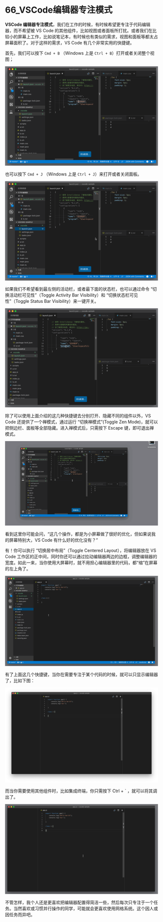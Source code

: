 # 66_VSCode编辑器专注模式

**VSCode 编辑器专注模式**，我们在工作的时候，有时候希望更专注于代码编辑器，而不希望被 VS Code 的其他组件，比如视图或者面板所打扰。或者我们在比较小的屏幕上工作，比如说笔记本，有时候也有类似的需求，视图和面板等都太占屏幕面积了。对于这样的需求，VS Code 有几个非常实用的快捷键。

首先，我们可以按下 `Cmd + B` （Windows 上是 `Ctrl + B`）打开或者关闭整个视图；

![VSCode 编辑器专注模式](image/editor-17.gif)

也可以按下 `Cmd + J` （Windows 上是 `Ctrl + J`）来打开或者关闭面板。

![VSCode 编辑器专注模式](image/editor-18.gif)

如果我们不希望看到最左侧的活动栏，或者最下面的状态栏，也可以通过命令 “切换活动栏可见性”（Toggle Activity Bar Visibility）和 “切换状态栏可见性”（Toggle Status Bar Visibility）来一键开关。

![VSCode 编辑器专注模式](image/editor-19.gif)

除了可以使用上面介绍的这几种快捷键去分别打开、隐藏不同的组件以外，VS Code 还提供了一个禅模式，通过运行 “切换禅模式”(Toggle Zen Mode)，就可以把侧边栏、面板等全部隐藏。进入禅模式后，只需按下 Escape 键，即可退出禅模式。

![VSCode 编辑器专注模式](image/editor-20.gif)

看到这里你可能会问，“这几个操作，都是为小屏幕做了很好的优化，但如果说我的屏幕特别大，VS Code 有什么好的优化没有？”

有！你可以执行 “切换居中布局”（Toggle Centered Layout），将编辑器放在 VS Code 工作区的正中间，同时你还可以通过拉动编辑器两边的边框，调整编辑器的宽度。如此一来，当你使用大屏幕时，就不用担心编辑器里的代码，都“缩”在屏幕的左上角了。

![VSCode 编辑器专注模式](image/editor-21.gif)

有了上面这几个快捷键，当你在需要专注于某个代码的时候，就可以只显示编辑器了，比如下图：

![VSCode 编辑器专注模式](image/editor-22.png)

而当你需要使用其他组件时，比如集成终端，你只需按下 Ctrl + ` ，就可以将其调出了。

![VSCode 编辑器专注模式](image/editor-23.gif)

不管怎样，我个人还是更喜欢把编辑器配置得简洁一些，然后每次只专注于一个任务。当然喜欢或习惯并行操作的同学，可能就会更喜欢使用网格系统。这个因人或因任务而异吧。